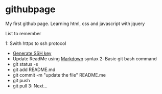 # githubpage

My first github page. Learning html, css and javascript with jquery

List to remember

1: Swith https to ssh protocol
   + [Generate SSH key](https://help.github.com/articles/generating-a-new-ssh-key/)
   + Update ReadMe using [Markdown](https://github.com/adam-p/markdown-here/wiki/Markdown-Cheatsheet#headers) syntax
2: Basic git bash command
   + git status -s
   + git add README.md
   + git commit -m "update the file" README.me
   + git push
   + git pull
3: Next...
	